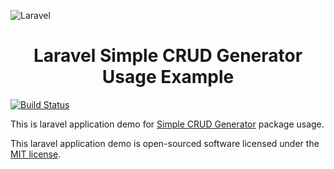 ![Laravel](https://laravel.com/assets/img/components/logo-laravel.svg)

<h1 align="center">Laravel Simple CRUD Generator Usage Example</h1>

[![Build Status](https://travis-ci.org/nafiesl/simple-crud-generator-example.svg?branch=master)](https://travis-ci.org/nafiesl/simple-crud-generator-example)

This is laravel application demo for [Simple CRUD Generator](https://packagist.org/packages/luthfi/simple-crud-generator) package usage.

This laravel application demo is open-sourced software licensed under the [MIT license](LICENSE).
